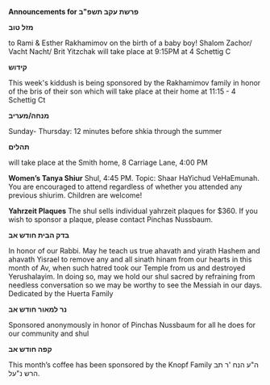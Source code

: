 **Announcements for פרשת עקב תשפ"ב** 

**מזל טוב** 

to Rami & Esther Rakhamimov on the birth of a baby boy! Shalom Zachor/ Vacht Nacht/ Brit Yitzchak will take place at 9:15PM at 4 Schettig C

**קידוש** 

This week's kiddush is being sponsored by the Rakhamimov family in honor of the bris of their son which will take place at their home  at 11:15 - 4 Schettig Ct 

**מנחה/מעריב** 

Sunday- Thursday: 12 minutes before shkia through the summer

**תהלים**

 will take place at the Smith home, 8 Carriage Lane, 4:00 PM

**Women’s Tanya Shiur** Shul, 4:45 PM. Topic: Shaar HaYichud VeHaEmunah. You are encouraged to attend regardless of whether you attended any previous shiurim. Children are welcome!

**Yahrzeit Plaques** The shul sells individual yahrzeit plaques for $360. If you wish to sponsor a plaque, please contact Pinchas Nussbaum.

**בדק הבית חודש אב**

In honor of our Rabbi. May he teach us true ahavath and yirath Hashem and ahavath Yisrael to remove any and all sinath hinam from our hearts in this month of Av, when such hatred took our Temple from us and destroyed Yerushalayim. In doing so, may we hold our shul sacred by refraining from needless conversation so we may be worthy to see the Messiah in our days. Dedicated by the Huerta Family

**נר למאור חודש אב**

Sponsored anonymously in honor  of Pinchas Nussbaum for all he does for our community and shul

**קפה חודש אב**  

This month’s coffee has been sponsored by the Knopf Family  ה"ע הנח 'ר תב הרש נ"על. 
